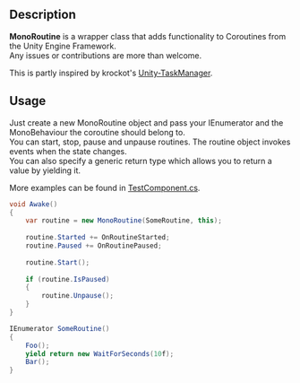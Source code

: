 ## Description
**MonoRoutine** is a wrapper class that adds functionality to Coroutines from the Unity Engine Framework.<br>
Any issues or contributions are more than welcome.

This is partly inspired by krockot's [Unity-TaskManager](https://github.com/krockot/Unity-TaskManager).

## Usage

Just create a new MonoRoutine object and pass your IEnumerator and the MonoBehaviour the coroutine should belong to.<br>
You can start, stop, pause and unpause routines. The routine object invokes events when the state changes.<br>
You can also specify a generic return type which allows you to return a value by yielding it.

More examples can be found in [TestComponent.cs](TestComponent.cs).

```cs
void Awake()
{
    var routine = new MonoRoutine(SomeRoutine, this);
    
    routine.Started += OnRoutineStarted;
    routine.Paused += OnRoutinePaused;
    
    routine.Start();
    
    if (routine.IsPaused)
    {
        routine.Unpause();
    }
}

IEnumerator SomeRoutine()
{
    Foo();
    yield return new WaitForSeconds(10f);
    Bar();
}
```

